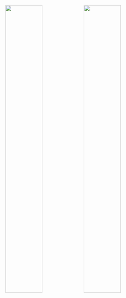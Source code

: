 <img src="https://github.com/Manas-33/ui/assets/98868132/a9b9aef7-1bbd-4c0e-a01b-4f70a4859b66" width="48%"> <img src="https://github.com/Manas-33/ui/assets/98868132/7b7361f3-ad98-4945-bce5-2ce7120a46d0" width="48%">
